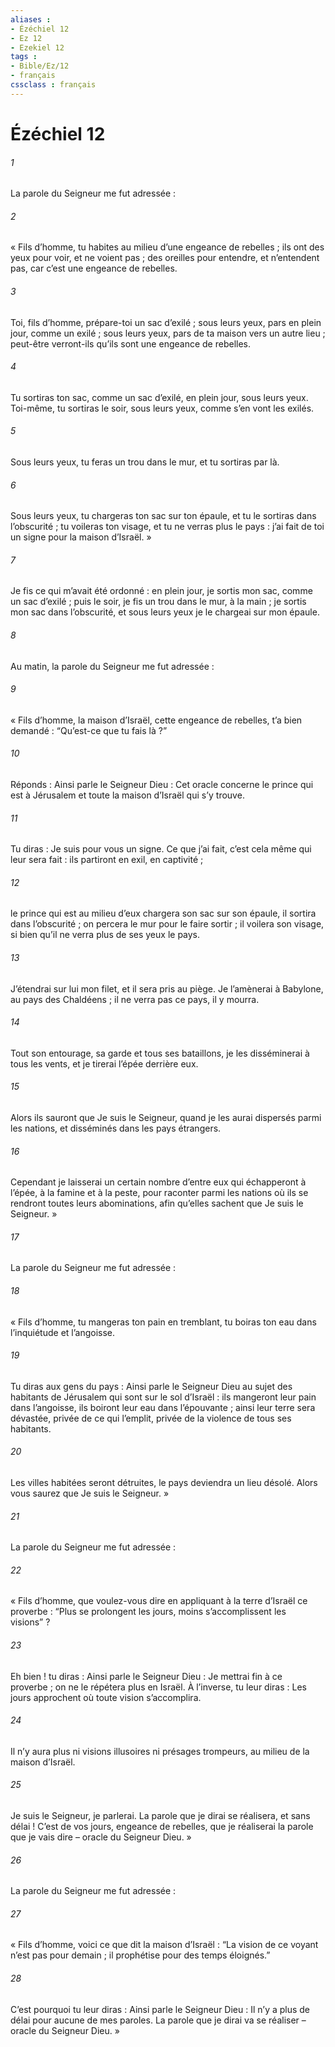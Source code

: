 ```yaml
---
aliases : 
- Ézéchiel 12
- Ez 12
- Ezekiel 12
tags : 
- Bible/Ez/12
- français
cssclass : français
---
```


# Ézéchiel 12

###### 1
La parole du Seigneur me fut adressée :
###### 2
« Fils d’homme, tu habites au milieu d’une engeance de rebelles ; ils ont des yeux pour voir, et ne voient pas ; des oreilles pour entendre, et n’entendent pas, car c’est une engeance de rebelles.
###### 3
Toi, fils d’homme, prépare-toi un sac d’exilé ; sous leurs yeux, pars en plein jour, comme un exilé ; sous leurs yeux, pars de ta maison vers un autre lieu ; peut-être verront-ils qu’ils sont une engeance de rebelles.
###### 4
Tu sortiras ton sac, comme un sac d’exilé, en plein jour, sous leurs yeux. Toi-même, tu sortiras le soir, sous leurs yeux, comme s’en vont les exilés.
###### 5
Sous leurs yeux, tu feras un trou dans le mur, et tu sortiras par là.
###### 6
Sous leurs yeux, tu chargeras ton sac sur ton épaule, et tu le sortiras dans l’obscurité ; tu voileras ton visage, et tu ne verras plus le pays : j’ai fait de toi un signe pour la maison d’Israël. »
###### 7
Je fis ce qui m’avait été ordonné : en plein jour, je sortis mon sac, comme un sac d’exilé ; puis le soir, je fis un trou dans le mur, à la main ; je sortis mon sac dans l’obscurité, et sous leurs yeux je le chargeai sur mon épaule.
###### 8
Au matin, la parole du Seigneur me fut adressée :
###### 9
« Fils d’homme, la maison d’Israël, cette engeance de rebelles, t’a bien demandé : “Qu’est-ce que tu fais là ?”
###### 10
Réponds : Ainsi parle le Seigneur Dieu : Cet oracle concerne le prince qui est à Jérusalem et toute la maison d’Israël qui s’y trouve.
###### 11
Tu diras : Je suis pour vous un signe. Ce que j’ai fait, c’est cela même qui leur sera fait : ils partiront en exil, en captivité ;
###### 12
le prince qui est au milieu d’eux chargera son sac sur son épaule, il sortira dans l’obscurité ; on percera le mur pour le faire sortir ; il voilera son visage, si bien qu’il ne verra plus de ses yeux le pays.
###### 13
J’étendrai sur lui mon filet, et il sera pris au piège. Je l’amènerai à Babylone, au pays des Chaldéens ; il ne verra pas ce pays, il y mourra.
###### 14
Tout son entourage, sa garde et tous ses bataillons, je les disséminerai à tous les vents, et je tirerai l’épée derrière eux.
###### 15
Alors ils sauront que Je suis le Seigneur, quand je les aurai dispersés parmi les nations, et disséminés dans les pays étrangers.
###### 16
Cependant je laisserai un certain nombre d’entre eux qui échapperont à l’épée, à la famine et à la peste, pour raconter parmi les nations où ils se rendront toutes leurs abominations, afin qu’elles sachent que Je suis le Seigneur. »
###### 17
La parole du Seigneur me fut adressée :
###### 18
« Fils d’homme, tu mangeras ton pain en tremblant, tu boiras ton eau dans l’inquiétude et l’angoisse.
###### 19
Tu diras aux gens du pays : Ainsi parle le Seigneur Dieu au sujet des habitants de Jérusalem qui sont sur le sol d’Israël : ils mangeront leur pain dans l’angoisse, ils boiront leur eau dans l’épouvante ; ainsi leur terre sera dévastée, privée de ce qui l’emplit, privée de la violence de tous ses habitants.
###### 20
Les villes habitées seront détruites, le pays deviendra un lieu désolé. Alors vous saurez que Je suis le Seigneur. »
###### 21
La parole du Seigneur me fut adressée :
###### 22
« Fils d’homme, que voulez-vous dire en appliquant à la terre d’Israël ce proverbe : “Plus se prolongent les jours, moins s’accomplissent les visions” ?
###### 23
Eh bien ! tu diras : Ainsi parle le Seigneur Dieu : Je mettrai fin à ce proverbe ; on ne le répétera plus en Israël. À l’inverse, tu leur diras : Les jours approchent où toute vision s’accomplira.
###### 24
Il n’y aura plus ni visions illusoires ni présages trompeurs, au milieu de la maison d’Israël.
###### 25
Je suis le Seigneur, je parlerai. La parole que je dirai se réalisera, et sans délai ! C’est de vos jours, engeance de rebelles, que je réaliserai la parole que je vais dire – oracle du Seigneur Dieu. »
###### 26
La parole du Seigneur me fut adressée :
###### 27
« Fils d’homme, voici ce que dit la maison d’Israël : “La vision de ce voyant n’est pas pour demain ; il prophétise pour des temps éloignés.”
###### 28
C’est pourquoi tu leur diras : Ainsi parle le Seigneur Dieu : Il n’y a plus de délai pour aucune de mes paroles. La parole que je dirai va se réaliser – oracle du Seigneur Dieu. »

